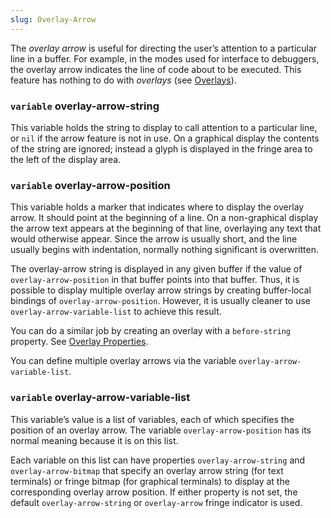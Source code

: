 ```yaml
---
slug: Overlay-Arrow
---
```


The *overlay arrow* is useful for directing the user’s attention to a particular line in a buffer. For example, in the modes used for interface to debuggers, the overlay arrow indicates the line of code about to be executed. This feature has nothing to do with *overlays* (see [Overlays](Overlays)).

### <span className="tag variable">`variable`</span> **overlay-arrow-string**

This variable holds the string to display to call attention to a particular line, or `nil` if the arrow feature is not in use. On a graphical display the contents of the string are ignored; instead a glyph is displayed in the fringe area to the left of the display area.

### <span className="tag variable">`variable`</span> **overlay-arrow-position**

This variable holds a marker that indicates where to display the overlay arrow. It should point at the beginning of a line. On a non-graphical display the arrow text appears at the beginning of that line, overlaying any text that would otherwise appear. Since the arrow is usually short, and the line usually begins with indentation, normally nothing significant is overwritten.

The overlay-arrow string is displayed in any given buffer if the value of `overlay-arrow-position` in that buffer points into that buffer. Thus, it is possible to display multiple overlay arrow strings by creating buffer-local bindings of `overlay-arrow-position`. However, it is usually cleaner to use `overlay-arrow-variable-list` to achieve this result.

You can do a similar job by creating an overlay with a `before-string` property. See [Overlay Properties](Overlay-Properties).

You can define multiple overlay arrows via the variable `overlay-arrow-variable-list`.

### <span className="tag variable">`variable`</span> **overlay-arrow-variable-list**

This variable’s value is a list of variables, each of which specifies the position of an overlay arrow. The variable `overlay-arrow-position` has its normal meaning because it is on this list.

Each variable on this list can have properties `overlay-arrow-string` and `overlay-arrow-bitmap` that specify an overlay arrow string (for text terminals) or fringe bitmap (for graphical terminals) to display at the corresponding overlay arrow position. If either property is not set, the default `overlay-arrow-string` or `overlay-arrow` fringe indicator is used.
